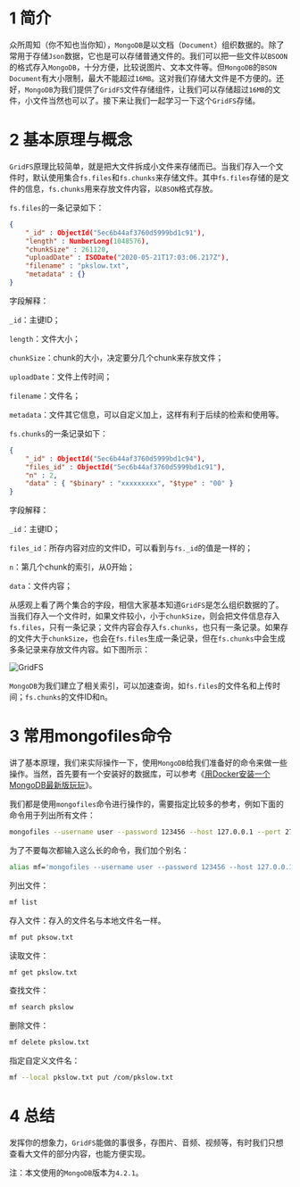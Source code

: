 # 1 简介

众所周知（你不知也当你知），`MongoDB`是以文档（`Document`）组织数据的。除了常用于存储`Json`数据，它也是可以存储普通文件的。我们可以把一些文件以`BSOON`的格式存入`MongoDB`，十分方便，比较说图片、文本文件等。但`MongoDB`的`BSON Document`有大小限制，最大不能超过`16MB`。这对我们存储大文件是不方便的。还好，`MongoDB`为我们提供了`GridFS`文件存储组件，让我们可以存储超过`16MB`的文件，小文件当然也可以了。接下来让我们一起学习一下这个`GridFS`存储。



# 2 基本原理与概念

`GridFS`原理比较简单，就是把大文件拆成小文件来存储而已。当我们存入一个文件时，默认使用集合`fs.files`和`fs.chunks`来存储文件。其中`fs.files`存储的是文件的信息，`fs.chunks`用来存放文件内容，以`BSON`格式存放。

`fs.files`的一条记录如下：

```json
{
    "_id" : ObjectId("5ec6b44af3760d5999bd1c91"),
    "length" : NumberLong(1048576),
    "chunkSize" : 261120,
    "uploadDate" : ISODate("2020-05-21T17:03:06.217Z"),
    "filename" : "pkslow.txt",
    "metadata" : {}
}
```

字段解释：

`_id`：主键ID；

`length`：文件大小；

`chunkSize`：chunk的大小，决定要分几个chunk来存放文件；

`uploadDate`：文件上传时间；

`filename`：文件名；

`metadata`：文件其它信息，可以自定义加上，这样有利于后续的检索和使用等。



`fs.chunks`的一条记录如下：

```json
{
    "_id" : ObjectId("5ec6b44af3760d5999bd1c94"),
    "files_id" : ObjectId("5ec6b44af3760d5999bd1c91"),
    "n" : 2,
    "data" : { "$binary" : "xxxxxxxxx", "$type" : "00" }
}
```

字段解释：

`_id`：主键ID；

`files_id`：所存内容对应的文件ID，可以看到与`fs._id`的值是一样的；

`n`：第几个chunk的索引，从0开始；

`data`：文件内容；



从感观上看了两个集合的字段，相信大家基本知道`GridFS`是怎么组织数据的了。当我们存入一个文件时，如果文件较小，小于`chunkSize`，则会把文件信息存入`fs.files`，只有一条记录；文件内容会存入`fs.chunks`，也只有一条记录。如果存的文件大于`chunkSize`，也会在`fs.files`生成一条记录，但在`fs.chunks`中会生成多条记录来存放文件内容。如下图所示：

![GridFS](https://pkslow.oss-cn-shenzhen.aliyuncs.com/images/202005/MongoDB.GridFS.png)



`MongoDB`为我们建立了相关索引，可以加速查询，如`fs.files`的文件名和上传时间；`fs.chunks`的文件ID和n。



# 3 常用mongofiles命令

讲了基本原理，我们来实际操作一下，使用`MongoDB`给我们准备好的命令来做一些操作。当然，首先要有一个安装好的数据库，可以参考《[用Docker安装一个MongoDB最新版玩玩](https://www.pkslow.com/archives/start-mongodb-with-docker)》。

我们都是使用`mongofiles`命令进行操作的，需要指定比较多的参考，例如下面的命令用于列出所有文件：

```bash
mongofiles --username user --password 123456 --host 127.0.0.1 --port 27017 --authenticationDatabase admin --db testdb list
```

为了不要每次都输入这么长的命令，我们加个别名：

```bash
alias mf='mongofiles --username user --password 123456 --host 127.0.0.1 --port 27017 --authenticationDatabase admin --db testdb'
```



列出文件：

```bash
mf list
```



存入文件：存入的文件名与本地文件名一样。

```bash
mf put pksow.txt
```



读取文件：

```bash
mf get pkslow.txt
```



查找文件：

```bash
mf search pkslow
```



删除文件：

```bash
mf delete pkslow.txt
```



指定自定义文件名：

```bash
mf --local pkslow.txt put /com/pkslow.txt
```





# 4 总结

发挥你的想象力，`GridFS`能做的事很多，存图片、音频、视频等，有时我们只想查看大文件的部分内容，也能方便实现。

注：本文使用的`MongoDB`版本为`4.2.1`。

